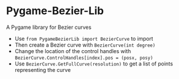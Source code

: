 # Pygame-Bezier-Lib
A Pygame library for Bezier curves

- Use `from PygameBezierLib import BezierCurve` to import
- Then create a Bezier curve with `BezierCurve(int degree)`
- Change the location of the control handles with `BezierCurve.ControlHandles[index].pos = (posx, posy)`
- Use `BezierCurve.GetFullCurve(resolution)` to get a list of points representing the curve
